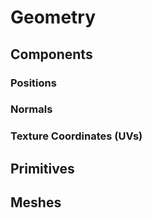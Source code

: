 # Geometry


## Components

### Positions

### Normals

### Texture Coordinates (UVs)



## Primitives


## Meshes


